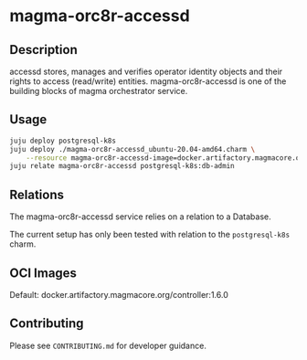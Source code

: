 # magma-orc8r-accessd

## Description
accessd stores, manages and verifies operator identity objects and their rights to access 
(read/write) entities. magma-orc8r-accessd is one of the building blocks of magma orchestrator 
service.

## Usage

```bash
juju deploy postgresql-k8s
juju deploy ./magma-orc8r-accessd_ubuntu-20.04-amd64.charm \
    --resource magma-orc8r-accessd-image=docker.artifactory.magmacore.org/controller:1.6.0
juju relate magma-orc8r-accessd postgresql-k8s:db-admin
```

## Relations

The magma-orc8r-accessd service relies on a relation to a Database. 

The current setup has only been tested with relation to the `postgresql-k8s` charm.

## OCI Images

Default: docker.artifactory.magmacore.org/controller:1.6.0

## Contributing

Please see `CONTRIBUTING.md` for developer guidance.
